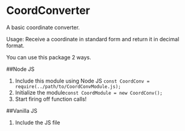 CoordConverter
==============

A basic coordinate converter.

Usage: Receive a coordinate in standard form and return it in decimal format.

You can use this package 2 ways.

##Node JS

1) Include this module using Node JS `const CoordConv = require(../path/to/CoordConvModule.js);`
2) Initialize the module`const CoordModule = new CoordConv();`
3) Start firing off function calls!

##Vanilla JS

1) Include the JS file 